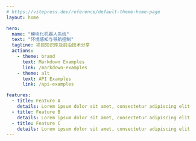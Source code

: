 ```yaml
---
# https://vitepress.dev/reference/default-theme-home-page
layout: home

hero:
  name: "模块化机器人系统"
  text: "环境感知与导航控制"
  tagline: 项目知识库及前沿技术分享
  actions:
    - theme: brand
      text: Markdown Examples
      link: /markdown-examples
    - theme: alt
      text: API Examples
      link: /api-examples

features:
  - title: Feature A
    details: Lorem ipsum dolor sit amet, consectetur adipiscing elit
  - title: Feature B
    details: Lorem ipsum dolor sit amet, consectetur adipiscing elit
  - title: Feature C
    details: Lorem ipsum dolor sit amet, consectetur adipiscing elit
---
```



